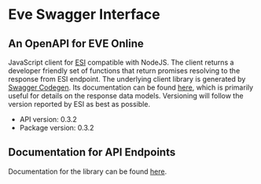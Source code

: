 # Eve Swagger Interface

## An OpenAPI for EVE Online

JavaScript client for [ESI](https://developers.eveonline.com/blog/article/introducing-the-esi-api) compatible with NodeJS.
The client returns a developer friendly set of functions that return promises resolving to the response from ESI endpoint.
The underlying client library is generated by [Swagger Codegen](https://github.com/swagger-api/swagger-codegen).
Its documentation can be found [here](https://github.com/lhkbob/eve-swagger-js/blob/master/generated/README.md), which is primarily useful for details on the response data models.
Versioning will follow the version reported by ESI as best as possible.

- API version: 0.3.2
- Package version: 0.3.2

## Documentation for API Endpoints

Documentation for the library can be found [here](https://lhkbob.github.io/eve-swagger-js).


